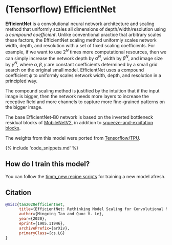 # (Tensorflow) EfficientNet

**EfficientNet** is a convolutional neural network architecture and scaling method that uniformly scales all dimensions of depth/width/resolution using a *compound coefficient*. Unlike conventional practice that arbitrary scales  these factors, the EfficientNet scaling method uniformly scales network width, depth, and resolution with a set of fixed scaling coefficients. For example, if we want to use $2^N$ times more computational resources, then we can simply increase the network depth by $\alpha ^ N$,  width by $\beta ^ N$, and image size by $\gamma ^ N$, where $\alpha, \beta, \gamma$ are constant coefficients determined by a small grid search on the original small model. EfficientNet uses a compound coefficient $\phi$ to uniformly scales network width, depth, and resolution in a  principled way.

The compound scaling method is justified by the intuition that if the input image is bigger, then the network needs more layers to increase the receptive field and more channels to capture more fine-grained patterns on the bigger image.

The base EfficientNet-B0 network is based on the inverted bottleneck residual blocks of [MobileNetV2](https://paperswithcode.com/method/mobilenetv2), in addition to [squeeze-and-excitation blocks](https://paperswithcode.com/method/squeeze-and-excitation-block).

The weights from this model were ported from [Tensorflow/TPU](https://github.com/tensorflow/tpu).

{% include 'code_snippets.md' %}

## How do I train this model?

You can follow the [timm_new recipe scripts](https://rwightman.github.io/pytorch-image-models/scripts/) for training a new model afresh.

## Citation

```BibTeX
@misc{tan2020efficientnet,
      title={EfficientNet: Rethinking Model Scaling for Convolutional Neural Networks},
      author={Mingxing Tan and Quoc V. Le},
      year={2020},
      eprint={1905.11946},
      archivePrefix={arXiv},
      primaryClass={cs.LG}
}
```

<!--
Type: model-index
Collections:
- Name: TF EfficientNet
  Paper:
    Title: 'EfficientNet: Rethinking Model Scaling for Convolutional Neural Networks'
    URL: https://paperswithcode.com/paper/efficientnet-rethinking-model-scaling-for
Models:
- Name: tf_efficientnet_b0
  In Collection: TF EfficientNet
  Metadata:
    FLOPs: 488688572
    Parameters: 5290000
    File Size: 21383997
    Architecture:
    - 1x1 Convolution
    - Average Pooling
    - Batch Normalization
    - Convolution
    - Dense Connections
    - Dropout
    - Inverted Residual Block
    - Squeeze-and-Excitation Block
    - Swish
    Tasks:
    - Image Classification
    Training Techniques:
    - AutoAugment
    - Label Smoothing
    - RMSProp
    - Stochastic Depth
    - Weight Decay
    Training Data:
    - ImageNet
    Training Resources: TPUv3 Cloud TPU
    ID: tf_efficientnet_b0
    LR: 0.256
    Epochs: 350
    Crop Pct: '0.875'
    Momentum: 0.9
    Batch Size: 2048
    Image Size: '224'
    Weight Decay: 1.0e-05
    Interpolation: bicubic
    RMSProp Decay: 0.9
    Label Smoothing: 0.1
    BatchNorm Momentum: 0.99
  Code: https://github.com/rwightman/pytorch-image-models/blob/9a25fdf3ad0414b4d66da443fe60ae0aa14edc84/timm_new/models/efficientnet.py#L1241
  Weights: https://github.com/rwightman/pytorch-image-models/releases/download/v0.1-weights/tf_efficientnet_b0_aa-827b6e33.pth
  Results:
  - Task: Image Classification
    Dataset: ImageNet
    Metrics:
      Top 1 Accuracy: 76.85%
      Top 5 Accuracy: 93.23%
- Name: tf_efficientnet_b1
  In Collection: TF EfficientNet
  Metadata:
    FLOPs: 883633200
    Parameters: 7790000
    File Size: 31512534
    Architecture:
    - 1x1 Convolution
    - Average Pooling
    - Batch Normalization
    - Convolution
    - Dense Connections
    - Dropout
    - Inverted Residual Block
    - Squeeze-and-Excitation Block
    - Swish
    Tasks:
    - Image Classification
    Training Techniques:
    - AutoAugment
    - Label Smoothing
    - RMSProp
    - Stochastic Depth
    - Weight Decay
    Training Data:
    - ImageNet
    ID: tf_efficientnet_b1
    LR: 0.256
    Epochs: 350
    Crop Pct: '0.882'
    Momentum: 0.9
    Batch Size: 2048
    Image Size: '240'
    Weight Decay: 1.0e-05
    Interpolation: bicubic
    RMSProp Decay: 0.9
    Label Smoothing: 0.1
    BatchNorm Momentum: 0.99
  Code: https://github.com/rwightman/pytorch-image-models/blob/9a25fdf3ad0414b4d66da443fe60ae0aa14edc84/timm_new/models/efficientnet.py#L1251
  Weights: https://github.com/rwightman/pytorch-image-models/releases/download/v0.1-weights/tf_efficientnet_b1_aa-ea7a6ee0.pth
  Results:
  - Task: Image Classification
    Dataset: ImageNet
    Metrics:
      Top 1 Accuracy: 78.84%
      Top 5 Accuracy: 94.2%
- Name: tf_efficientnet_b2
  In Collection: TF EfficientNet
  Metadata:
    FLOPs: 1234321170
    Parameters: 9110000
    File Size: 36797929
    Architecture:
    - 1x1 Convolution
    - Average Pooling
    - Batch Normalization
    - Convolution
    - Dense Connections
    - Dropout
    - Inverted Residual Block
    - Squeeze-and-Excitation Block
    - Swish
    Tasks:
    - Image Classification
    Training Techniques:
    - AutoAugment
    - Label Smoothing
    - RMSProp
    - Stochastic Depth
    - Weight Decay
    Training Data:
    - ImageNet
    ID: tf_efficientnet_b2
    LR: 0.256
    Epochs: 350
    Crop Pct: '0.89'
    Momentum: 0.9
    Batch Size: 2048
    Image Size: '260'
    Weight Decay: 1.0e-05
    Interpolation: bicubic
    RMSProp Decay: 0.9
    Label Smoothing: 0.1
    BatchNorm Momentum: 0.99
  Code: https://github.com/rwightman/pytorch-image-models/blob/9a25fdf3ad0414b4d66da443fe60ae0aa14edc84/timm_new/models/efficientnet.py#L1261
  Weights: https://github.com/rwightman/pytorch-image-models/releases/download/v0.1-weights/tf_efficientnet_b2_aa-60c94f97.pth
  Results:
  - Task: Image Classification
    Dataset: ImageNet
    Metrics:
      Top 1 Accuracy: 80.07%
      Top 5 Accuracy: 94.9%
- Name: tf_efficientnet_b3
  In Collection: TF EfficientNet
  Metadata:
    FLOPs: 2275247568
    Parameters: 12230000
    File Size: 49381362
    Architecture:
    - 1x1 Convolution
    - Average Pooling
    - Batch Normalization
    - Convolution
    - Dense Connections
    - Dropout
    - Inverted Residual Block
    - Squeeze-and-Excitation Block
    - Swish
    Tasks:
    - Image Classification
    Training Techniques:
    - AutoAugment
    - Label Smoothing
    - RMSProp
    - Stochastic Depth
    - Weight Decay
    Training Data:
    - ImageNet
    ID: tf_efficientnet_b3
    LR: 0.256
    Epochs: 350
    Crop Pct: '0.904'
    Momentum: 0.9
    Batch Size: 2048
    Image Size: '300'
    Weight Decay: 1.0e-05
    Interpolation: bicubic
    RMSProp Decay: 0.9
    Label Smoothing: 0.1
    BatchNorm Momentum: 0.99
  Code: https://github.com/rwightman/pytorch-image-models/blob/9a25fdf3ad0414b4d66da443fe60ae0aa14edc84/timm_new/models/efficientnet.py#L1271
  Weights: https://github.com/rwightman/pytorch-image-models/releases/download/v0.1-weights/tf_efficientnet_b3_aa-84b4657e.pth
  Results:
  - Task: Image Classification
    Dataset: ImageNet
    Metrics:
      Top 1 Accuracy: 81.65%
      Top 5 Accuracy: 95.72%
- Name: tf_efficientnet_b4
  In Collection: TF EfficientNet
  Metadata:
    FLOPs: 5749638672
    Parameters: 19340000
    File Size: 77989689
    Architecture:
    - 1x1 Convolution
    - Average Pooling
    - Batch Normalization
    - Convolution
    - Dense Connections
    - Dropout
    - Inverted Residual Block
    - Squeeze-and-Excitation Block
    - Swish
    Tasks:
    - Image Classification
    Training Techniques:
    - AutoAugment
    - Label Smoothing
    - RMSProp
    - Stochastic Depth
    - Weight Decay
    Training Data:
    - ImageNet
    Training Resources: TPUv3 Cloud TPU
    ID: tf_efficientnet_b4
    LR: 0.256
    Epochs: 350
    Crop Pct: '0.922'
    Momentum: 0.9
    Batch Size: 2048
    Image Size: '380'
    Weight Decay: 1.0e-05
    Interpolation: bicubic
    RMSProp Decay: 0.9
    Label Smoothing: 0.1
    BatchNorm Momentum: 0.99
  Code: https://github.com/rwightman/pytorch-image-models/blob/9a25fdf3ad0414b4d66da443fe60ae0aa14edc84/timm_new/models/efficientnet.py#L1281
  Weights: https://github.com/rwightman/pytorch-image-models/releases/download/v0.1-weights/tf_efficientnet_b4_aa-818f208c.pth
  Results:
  - Task: Image Classification
    Dataset: ImageNet
    Metrics:
      Top 1 Accuracy: 83.03%
      Top 5 Accuracy: 96.3%
- Name: tf_efficientnet_b5
  In Collection: TF EfficientNet
  Metadata:
    FLOPs: 13176501888
    Parameters: 30390000
    File Size: 122403150
    Architecture:
    - 1x1 Convolution
    - Average Pooling
    - Batch Normalization
    - Convolution
    - Dense Connections
    - Dropout
    - Inverted Residual Block
    - Squeeze-and-Excitation Block
    - Swish
    Tasks:
    - Image Classification
    Training Techniques:
    - AutoAugment
    - Label Smoothing
    - RMSProp
    - Stochastic Depth
    - Weight Decay
    Training Data:
    - ImageNet
    ID: tf_efficientnet_b5
    LR: 0.256
    Epochs: 350
    Crop Pct: '0.934'
    Momentum: 0.9
    Batch Size: 2048
    Image Size: '456'
    Weight Decay: 1.0e-05
    Interpolation: bicubic
    RMSProp Decay: 0.9
    Label Smoothing: 0.1
    BatchNorm Momentum: 0.99
  Code: https://github.com/rwightman/pytorch-image-models/blob/9a25fdf3ad0414b4d66da443fe60ae0aa14edc84/timm_new/models/efficientnet.py#L1291
  Weights: https://github.com/rwightman/pytorch-image-models/releases/download/v0.1-weights/tf_efficientnet_b5_ra-9a3e5369.pth
  Results:
  - Task: Image Classification
    Dataset: ImageNet
    Metrics:
      Top 1 Accuracy: 83.81%
      Top 5 Accuracy: 96.75%
- Name: tf_efficientnet_b6
  In Collection: TF EfficientNet
  Metadata:
    FLOPs: 24180518488
    Parameters: 43040000
    File Size: 173232007
    Architecture:
    - 1x1 Convolution
    - Average Pooling
    - Batch Normalization
    - Convolution
    - Dense Connections
    - Dropout
    - Inverted Residual Block
    - Squeeze-and-Excitation Block
    - Swish
    Tasks:
    - Image Classification
    Training Techniques:
    - AutoAugment
    - Label Smoothing
    - RMSProp
    - Stochastic Depth
    - Weight Decay
    Training Data:
    - ImageNet
    ID: tf_efficientnet_b6
    LR: 0.256
    Epochs: 350
    Crop Pct: '0.942'
    Momentum: 0.9
    Batch Size: 2048
    Image Size: '528'
    Weight Decay: 1.0e-05
    Interpolation: bicubic
    RMSProp Decay: 0.9
    Label Smoothing: 0.1
    BatchNorm Momentum: 0.99
  Code: https://github.com/rwightman/pytorch-image-models/blob/9a25fdf3ad0414b4d66da443fe60ae0aa14edc84/timm_new/models/efficientnet.py#L1301
  Weights: https://github.com/rwightman/pytorch-image-models/releases/download/v0.1-weights/tf_efficientnet_b6_aa-80ba17e4.pth
  Results:
  - Task: Image Classification
    Dataset: ImageNet
    Metrics:
      Top 1 Accuracy: 84.11%
      Top 5 Accuracy: 96.89%
- Name: tf_efficientnet_b7
  In Collection: TF EfficientNet
  Metadata:
    FLOPs: 48205304880
    Parameters: 66349999
    File Size: 266850607
    Architecture:
    - 1x1 Convolution
    - Average Pooling
    - Batch Normalization
    - Convolution
    - Dense Connections
    - Dropout
    - Inverted Residual Block
    - Squeeze-and-Excitation Block
    - Swish
    Tasks:
    - Image Classification
    Training Techniques:
    - AutoAugment
    - Label Smoothing
    - RMSProp
    - Stochastic Depth
    - Weight Decay
    Training Data:
    - ImageNet
    ID: tf_efficientnet_b7
    LR: 0.256
    Epochs: 350
    Crop Pct: '0.949'
    Momentum: 0.9
    Batch Size: 2048
    Image Size: '600'
    Weight Decay: 1.0e-05
    Interpolation: bicubic
    RMSProp Decay: 0.9
    Label Smoothing: 0.1
    BatchNorm Momentum: 0.99
  Code: https://github.com/rwightman/pytorch-image-models/blob/9a25fdf3ad0414b4d66da443fe60ae0aa14edc84/timm_new/models/efficientnet.py#L1312
  Weights: https://github.com/rwightman/pytorch-image-models/releases/download/v0.1-weights/tf_efficientnet_b7_ra-6c08e654.pth
  Results:
  - Task: Image Classification
    Dataset: ImageNet
    Metrics:
      Top 1 Accuracy: 84.93%
      Top 5 Accuracy: 97.2%
- Name: tf_efficientnet_b8
  In Collection: TF EfficientNet
  Metadata:
    FLOPs: 80962956270
    Parameters: 87410000
    File Size: 351379853
    Architecture:
    - 1x1 Convolution
    - Average Pooling
    - Batch Normalization
    - Convolution
    - Dense Connections
    - Dropout
    - Inverted Residual Block
    - Squeeze-and-Excitation Block
    - Swish
    Tasks:
    - Image Classification
    Training Techniques:
    - AutoAugment
    - Label Smoothing
    - RMSProp
    - Stochastic Depth
    - Weight Decay
    Training Data:
    - ImageNet
    ID: tf_efficientnet_b8
    LR: 0.256
    Epochs: 350
    Crop Pct: '0.954'
    Momentum: 0.9
    Batch Size: 2048
    Image Size: '672'
    Weight Decay: 1.0e-05
    Interpolation: bicubic
    RMSProp Decay: 0.9
    Label Smoothing: 0.1
    BatchNorm Momentum: 0.99
  Code: https://github.com/rwightman/pytorch-image-models/blob/9a25fdf3ad0414b4d66da443fe60ae0aa14edc84/timm_new/models/efficientnet.py#L1323
  Weights: https://github.com/rwightman/pytorch-image-models/releases/download/v0.1-weights/tf_efficientnet_b8_ra-572d5dd9.pth
  Results:
  - Task: Image Classification
    Dataset: ImageNet
    Metrics:
      Top 1 Accuracy: 85.35%
      Top 5 Accuracy: 97.39%
- Name: tf_efficientnet_el
  In Collection: TF EfficientNet
  Metadata:
    FLOPs: 9356616096
    Parameters: 10590000
    File Size: 42800271
    Architecture:
    - 1x1 Convolution
    - Average Pooling
    - Batch Normalization
    - Convolution
    - Dense Connections
    - Dropout
    - Inverted Residual Block
    - Squeeze-and-Excitation Block
    - Swish
    Tasks:
    - Image Classification
    Training Data:
    - ImageNet
    ID: tf_efficientnet_el
    Crop Pct: '0.904'
    Image Size: '300'
    Interpolation: bicubic
  Code: https://github.com/rwightman/pytorch-image-models/blob/9a25fdf3ad0414b4d66da443fe60ae0aa14edc84/timm_new/models/efficientnet.py#L1551
  Weights: https://github.com/rwightman/pytorch-image-models/releases/download/v0.1-weights/tf_efficientnet_el-5143854e.pth
  Results:
  - Task: Image Classification
    Dataset: ImageNet
    Metrics:
      Top 1 Accuracy: 80.45%
      Top 5 Accuracy: 95.17%
- Name: tf_efficientnet_em
  In Collection: TF EfficientNet
  Metadata:
    FLOPs: 3636607040
    Parameters: 6900000
    File Size: 27933644
    Architecture:
    - 1x1 Convolution
    - Average Pooling
    - Batch Normalization
    - Convolution
    - Dense Connections
    - Dropout
    - Inverted Residual Block
    - Squeeze-and-Excitation Block
    - Swish
    Tasks:
    - Image Classification
    Training Data:
    - ImageNet
    ID: tf_efficientnet_em
    Crop Pct: '0.882'
    Image Size: '240'
    Interpolation: bicubic
  Code: https://github.com/rwightman/pytorch-image-models/blob/9a25fdf3ad0414b4d66da443fe60ae0aa14edc84/timm_new/models/efficientnet.py#L1541
  Weights: https://github.com/rwightman/pytorch-image-models/releases/download/v0.1-weights/tf_efficientnet_em-e78cfe58.pth
  Results:
  - Task: Image Classification
    Dataset: ImageNet
    Metrics:
      Top 1 Accuracy: 78.71%
      Top 5 Accuracy: 94.33%
- Name: tf_efficientnet_es
  In Collection: TF EfficientNet
  Metadata:
    FLOPs: 2057577472
    Parameters: 5440000
    File Size: 22008479
    Architecture:
    - 1x1 Convolution
    - Average Pooling
    - Batch Normalization
    - Convolution
    - Dense Connections
    - Dropout
    - Inverted Residual Block
    - Squeeze-and-Excitation Block
    - Swish
    Tasks:
    - Image Classification
    Training Data:
    - ImageNet
    ID: tf_efficientnet_es
    Crop Pct: '0.875'
    Image Size: '224'
    Interpolation: bicubic
  Code: https://github.com/rwightman/pytorch-image-models/blob/9a25fdf3ad0414b4d66da443fe60ae0aa14edc84/timm_new/models/efficientnet.py#L1531
  Weights: https://github.com/rwightman/pytorch-image-models/releases/download/v0.1-weights/tf_efficientnet_es-ca1afbfe.pth
  Results:
  - Task: Image Classification
    Dataset: ImageNet
    Metrics:
      Top 1 Accuracy: 77.28%
      Top 5 Accuracy: 93.6%
- Name: tf_efficientnet_l2_ns_475
  In Collection: TF EfficientNet
  Metadata:
    FLOPs: 217795669644
    Parameters: 480310000
    File Size: 1925950424
    Architecture:
    - 1x1 Convolution
    - Average Pooling
    - Batch Normalization
    - Convolution
    - Dense Connections
    - Dropout
    - Inverted Residual Block
    - Squeeze-and-Excitation Block
    - Swish
    Tasks:
    - Image Classification
    Training Techniques:
    - AutoAugment
    - FixRes
    - Label Smoothing
    - Noisy Student
    - RMSProp
    - RandAugment
    - Weight Decay
    Training Data:
    - ImageNet
    - JFT-300M
    Training Resources: TPUv3 Cloud TPU
    ID: tf_efficientnet_l2_ns_475
    LR: 0.128
    Epochs: 350
    Dropout: 0.5
    Crop Pct: '0.936'
    Momentum: 0.9
    Batch Size: 2048
    Image Size: '475'
    Weight Decay: 1.0e-05
    Interpolation: bicubic
    RMSProp Decay: 0.9
    Label Smoothing: 0.1
    BatchNorm Momentum: 0.99
    Stochastic Depth Survival: 0.8
  Code: https://github.com/rwightman/pytorch-image-models/blob/9a25fdf3ad0414b4d66da443fe60ae0aa14edc84/timm_new/models/efficientnet.py#L1509
  Weights: https://github.com/rwightman/pytorch-image-models/releases/download/v0.1-weights/tf_efficientnet_l2_ns_475-bebbd00a.pth
  Results:
  - Task: Image Classification
    Dataset: ImageNet
    Metrics:
      Top 1 Accuracy: 88.24%
      Top 5 Accuracy: 98.55%
-->
